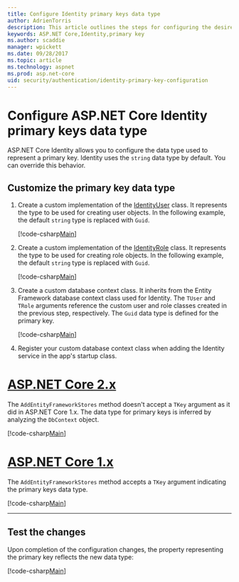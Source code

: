 ```yaml
---
title: Configure Identity primary keys data type
author: AdrienTorris
description: This article outlines the steps for configuring the desired data type used for the ASP.NET Core Identity primary keys.
keywords: ASP.NET Core,Identity,primary key
ms.author: scaddie
manager: wpickett
ms.date: 09/28/2017
ms.topic: article
ms.technology: aspnet
ms.prod: asp.net-core
uid: security/authentication/identity-primary-key-configuration
---
```

# Configure ASP.NET Core Identity primary keys data type

ASP.NET Core Identity allows you to configure the data type used to represent a primary key. Identity uses the `string` data type by default. You can override this behavior.

## Customize the primary key data type

1. Create a custom implementation of the [IdentityUser](https://docs.microsoft.com/aspnet/core/api/microsoft.aspnetcore.identity.entityframeworkcore.identityuser-1) class. It represents the type to be used for creating user objects. In the following example, the default `string` type is replaced with `Guid`.

    [!code-csharp[Main](identity/sample/src/ASPNET-IdentityDemo-PrimaryKeysConfig/Models/ApplicationUser.cs?highlight=4-6&range=7-13)]

1. Create a custom implementation of the [IdentityRole](https://docs.microsoft.com/aspnet/core/api/microsoft.aspnetcore.identity.entityframeworkcore.identityrole-1) class. It represents the type to be used for creating role objects. In the following example, the default `string` type is replaced with `Guid`.
    
    [!code-csharp[Main](identity/sample/src/ASPNET-IdentityDemo-PrimaryKeysConfig/Models/ApplicationRole.cs?highlight=3-5&range=7-12)]
	
1. Create a custom database context class. It inherits from the Entity Framework database context class used for Identity. The `TUser` and `TRole` arguments reference the custom user and role classes created in the previous step, respectively. The `Guid` data type is defined for the primary key.

    [!code-csharp[Main](identity/sample/src/ASPNET-IdentityDemo-PrimaryKeysConfig/Data/ApplicationDbContext.cs?highlight=3&range=9-26)]
	
1. Register your custom database context class when adding the Identity service in the app's startup class.

# [ASP.NET Core 2.x](#tab/aspnetcore2x)

The `AddEntityFrameworkStores` method doesn't accept a `TKey` argument as it did in ASP.NET Core 1.x. The data type for primary keys is inferred by analyzing the `DbContext` object.

[!code-csharp[Main](identity/sample/src/ASPNETv2-IdentityDemo-PrimaryKeysConfig/Startup.cs?highlight=6-8&range=25-37)]

# [ASP.NET Core 1.x](#tab/aspnetcore1x)

The `AddEntityFrameworkStores` method accepts a `TKey` argument indicating the primary keys data type.

[!code-csharp[Main](identity/sample/src/ASPNET-IdentityDemo-PrimaryKeysConfig/Startup.cs?highlight=9-11&range=39-55)]

---

## Test the changes

Upon completion of the configuration changes, the property representing the primary key reflects the new data type:

[!code-csharp[Main](identity/sample/src/ASPNET-IdentityDemo-PrimaryKeysConfig/Controllers/AccountController.cs?name=snippet_GetCurrentUserId&highlight=6)]